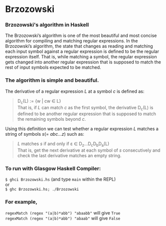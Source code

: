 # Brzozowski
### Brzozowski's algorithm in Haskell

The Brzozowski’s algorithm is one of the most beautiful and most concise algorithm for compiling and matching regular expressions. In the Brzozowski’s algorithm, the state that changes as reading and matching each input symbol against a regular expression is defined to be the regular expression itself. That is, while matching a symbol, the regular expression gets changed into another regular expression that is supposed to match the rest of input symbols expected to be matched.

### The algorithm is simple and beautiful.
The derivative of a regular expression *L* at a symbol *c* is defined as:  
> D<sub>c</sub>(L) := {w | cw ∈ L}  
> That is, if *L* can match *c* as the first symbol, the derivative D<sub>c</sub>(L) is defined to be another regular expression that is supposed to match the remaining symbols beyond *c*.  

Using this definition we can test whether a regular expression *L* matches a string of symbols *s*(= *abc...z*) such as:
> *L* matches *s* if and only if ε ∈ D<sub>z</sub>...D<sub>c</sub>D<sub>b</sub>D<sub>a</sub>(L)  
> That is, get the next derivative at each symbol of *s* consecutively and check the last derivative matches an empty string.

### To run with Glasgow Haskell Compiler:  
`$ ghci Brzozowski.hs` (and type `main` within the REPL)  
or  
`$ ghc Brzozowski.hs; ./Brzozowski`

### For example,  
`regexMatch (regex "(a|b)*abb") "abaabb"` will give `True`  
`regexMatch (regex "(a|b)*abb") "abaab"` will give `False`  
